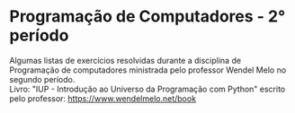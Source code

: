 # Programação de Computadores - 2° período
Algumas listas de exercícios resolvidas durante a disciplina de Programação de computadores ministrada pelo professor Wendel Melo no segundo período. <br>
Livro: "IUP - Introdução ao Universo da Programação com Python" escrito pelo professor: https://www.wendelmelo.net/book
